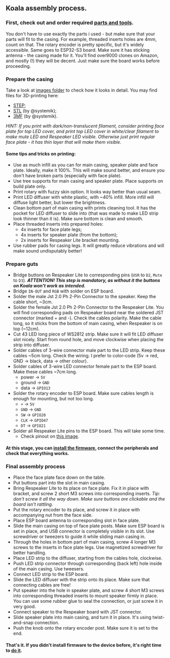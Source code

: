 ## Koala assembly process.

### First, check out and order required [parts and tools](parts_and_tools.md).
You don't have to use exactly the parts i used - but make sure that your parts will fit to the casing.
For example, threaded inserts holes are 4mm, count on that.
The rotary encoder is pretty specific, but it's widely accessible.
Same goes to ESP32-S3 board. Make sure it has sticking antenna - the casing made for it. You'll find over9000 clones on Amazon, and mostly (!) they will be decent. Just make sure the board works before proceeding.

### Prepare the casing
Take a look at [images folder](/casing/images) to check how it looks in detail.
You may find files for 3D-printing here:
  - [STEP](/casing/step);
  - [STL](/casing/stl) (by @systemik);
  - [3MF](/casing/3mf) (by @systemik).

_HINT: If you print with dark/non-translucent filament, consider printing face plate for top LED cover, and print top LED cover in white/clear filament to make mute LED and Respeaker LED visible. Otherwise just print regular face plate - it has thin layer that will make them visible._

#### Some tips and tricks on printing:
- Use as much infill as you can for main casing, speaker plate and face plate. Ideally, make it 100%. This will make sound better, and ensure you don't have broken parts (especially with face plate).
- Use tree supports for main casing and speaker plate. Place supports on build plate only.
- Print rotary with fuzzy skin option. It looks way better than usual seam.
- Print LED diffuser with white plastic, with ~40% infill. More infill will diffuse light better, but lower the brightness.
- Clean bottom part of main casing with prints cleaning tool. It has the pocket for LED diffuser to slide into (that was made to make LED strip look thinner than it is). Make sure bottom is clean and smooth.
- Place threaded inserts into prepared holes:
  - 4x inserts for face plate legs;
  - 4x inserts for speaker plate (from the bottom);
  - 2x inserts for Respeaker Lite bracket mounting.
- Use rubber pads for casing legs. It will greatly reduce vibrations and will make sound undisputably better!

### Prepare guts
- Bridge buttons on Respeaker Lite to corresponding pins (`USR` to `D2`, `Mute` to `D3`). _**ATTENTION! This step is mandatory, as without it the buttons on Koala won't work as intended.**_
- Bridge `IN-OUT` and `RGB` with solder on ESP board.
- Solder the male Jst 2.0 Ph 2-Pin Connector to the speaker. Keep the cable short, ~3cm.
- Solder the female Jst 2.0 Ph 2-Pin Connector to the Respeaker Lite. You will find corresponding pads on Respeaker board near the soldered JST connector (marked + and -). Check the cables polarity. Make the cable long, so it sticks from the bottom of main casing, when Respeaker is on top (~12cm).
- Cut 43 LED long piece of WS2812 strip. Make sure it will fit LED diffuser slot nicely. Start from round hole, and move clockwise when placing the strip into diffuser.
- Solder cables of 3-wire connector male part to the LED strip. Keep these cables ~5cm long. Check the wiring. I prefer to color-code (5v -> red, GND -> black, data -> other colour).
- Solder cables of 3-wire LED connector female part to the ESP board. Make these cables ~7cm long.
  - power -> `5V`
  - ground -> `GND`
  - data -> `GPIO13`
- Solder the rotary encoder to ESP board. Make sure cables length is enough for mounting, but not too long.
  - `+` -> `5V`
  - `GND` -> `GND`
  - `SW` -> `GPIO20`
  - `CLK` -> `GPIO47`
  - `DT` -> `GPIO21`
- Solder all Respeaker Lite pins to the ESP board. This will take some time.
  - Check pinout on [this image](images/respeaker-esp-pinout.jpg).
#### At this stage, you can [install the firmware](software.md), connect the peripherals and check that everything works.

### Final assembly process
- Place the face plate face down on the table.
- Put buttons part into the slot in main casing.
- Bring Respeaker Lite to its place on face plate. Fix it in place with bracket, and screw 2 short M3 screws into corresponding inserts. _Tip: don't screw it all the way down. Make sure buttons are clickable and the board isn't rattling._
- Put the rotary encoder to its place, and screw it in place with accompanying nut from the face side.
- Place ESP board antenna to corresponding slot in face plate.
- Slide the main casing on top of face plate posts. Make sure ESP board is set in place, and USB connector is completely visible in its slot. Use screwdriver or tweezers to guide it while sliding main casing in.
- Through the holes in bottom part of main casing, screw 4 longer M3 screws to the inserts in face plate legs. Use magnetized screwdriver for better handling.
- Place LED strip to the diffuser, starting from the cables hole, clockwise.
- Push  LED strip connector through corresponding (back left) hole inside of the main casing. Use tweesers.
- Connect LED strip to the ESP board.
- Slide the LED diffuser with the strip onto its place. Make sure that connecting cables are free!
- Put speaker into the hole in speaker plate, and screw 4 short M3 screws into corresponding threaded inserts to mount speaker firmly in place. You can use some rubber glue to seal the connection, or just screw it in very good.
- Connect speaker to the Respeaker board with JST connector.
- Slide speaker plate into main casing, and turn it in place. It's using twist-and-snap connection.
- Push the knob onto the rotary encoder post. Make sure it is set to the end.

#### That's it. If you didn't install firmware to the device before, it's right time to [do it](software.md).
